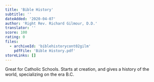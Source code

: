 ```yaml
---
title: 'Bible History'
subtitle: ''
dateAdded: '2020-04-07'
author: 'Right Rev. Richard Gilmour, D.D.'
translator: ''
score: 100
rating: 0
files:
  - archiveId: 'biblehistorycont02gilm'
    pdfFile: 'Bible History.pdf'
storeLinks: []
---
```


Great for Catholic Schools. Starts at creation, and gives a history of the world, specializing on the era B.C.
